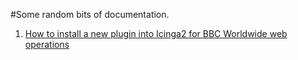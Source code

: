 #Some random bits of documentation.

1. [How to install a new plugin into Icinga2 for BBC Worldwide web operations](./icinga2-new-plugin.md)

